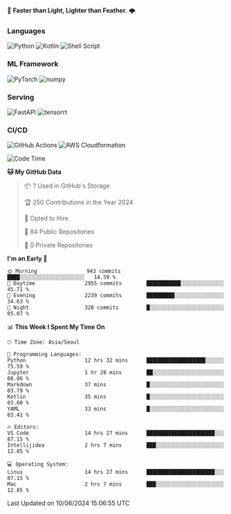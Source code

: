 :rocket: **Faster than Light, Lighter than Feather.** 🌩️

### Languages
![Python](https://img.shields.io/badge/python-3670A0?style=for-the-badge&logo=python&logoColor=ffdd54) ![Kotlin](https://img.shields.io/badge/kotlin-%237F52FF.svg?style=for-the-badge&logo=kotlin&logoColor=white) ![Shell Script](https://img.shields.io/badge/shell_script-%23121011.svg?style=for-the-badge&logo=gnu-bash&logoColor=white)


### ML Framework
<img alt="PyTorch" src ="https://img.shields.io/badge/PyTorch-EE4C2C.svg?&style=for-the-badge&logo=PyTorch&logoColor=white"/> <img alt="numpy" src ="https://img.shields.io/badge/NumPy-013243.svg?&style=for-the-badge&logo=NumPy&logoColor=white"/>

### Serving
<img alt="FastAPI" src ="https://img.shields.io/badge/FastAPI-3E8E84.svg?&style=for-the-badge&logo=FastAPI&logoColor=white"/> <img alt="tensorrt" src ="https://img.shields.io/badge/TensorRT-76B900.svg?&style=for-the-badge&logo=nvidia&logoColor=white"/>

### CI/CD
![GitHub Actions](https://img.shields.io/badge/github%20actions-%232671E5.svg?style=for-the-badge&logo=githubactions&logoColor=white) ![AWS Cloudformation](https://img.shields.io/badge/Cloudformation-%23FF9900.svg?style=for-the-badge&logo=amazon-aws&logoColor=white)



<!--START_SECTION:waka-->
![Code Time](http://img.shields.io/badge/Code%20Time-423%20hrs%2022%20mins-blue)

**🐱 My GitHub Data** 

> 📦 ? Used in GitHub's Storage 
 > 
> 🏆 250 Contributions in the Year 2024
 > 
> 💼 Opted to Hire
 > 
> 📜 84 Public Repositories 
 > 
> 🔑 0 Private Repositories 
 > 
**I'm an Early 🐤** 

```text
🌞 Morning                943 commits         ████░░░░░░░░░░░░░░░░░░░░░   14.59 % 
🌆 Daytime                2955 commits        ███████████░░░░░░░░░░░░░░   45.71 % 
🌃 Evening                2239 commits        █████████░░░░░░░░░░░░░░░░   34.63 % 
🌙 Night                  328 commits         █░░░░░░░░░░░░░░░░░░░░░░░░   05.07 % 
```


📊 **This Week I Spent My Time On** 

```text
🕑︎ Time Zone: Asia/Seoul

💬 Programming Languages: 
Python                   12 hrs 32 mins      ███████████████████░░░░░░   75.59 % 
Jupyter                  1 hr 28 mins        ██░░░░░░░░░░░░░░░░░░░░░░░   08.86 % 
Markdown                 37 mins             █░░░░░░░░░░░░░░░░░░░░░░░░   03.79 % 
Kotlin                   35 mins             █░░░░░░░░░░░░░░░░░░░░░░░░   03.60 % 
YAML                     33 mins             █░░░░░░░░░░░░░░░░░░░░░░░░   03.41 % 

🔥 Editors: 
VS Code                  14 hrs 27 mins      ██████████████████████░░░   87.15 % 
Intellijidea             2 hrs 7 mins        ███░░░░░░░░░░░░░░░░░░░░░░   12.85 % 

💻 Operating System: 
Linux                    14 hrs 27 mins      ██████████████████████░░░   87.15 % 
Mac                      2 hrs 7 mins        ███░░░░░░░░░░░░░░░░░░░░░░   12.85 % 
```


 Last Updated on 10/06/2024 15:06:55 UTC
<!--END_SECTION:waka-->
